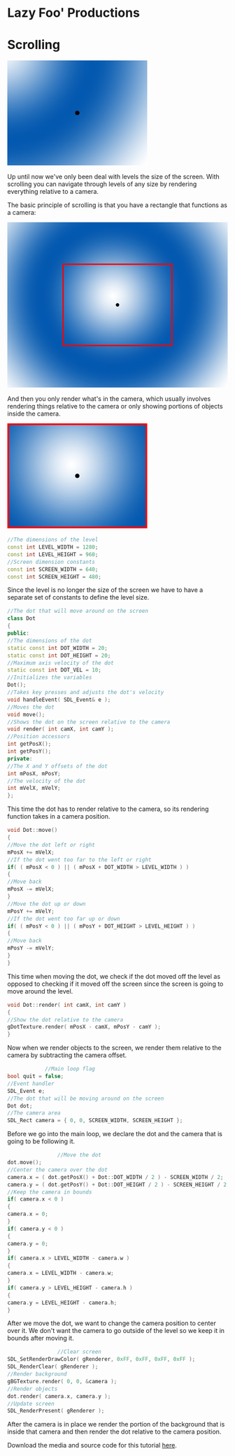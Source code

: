 # Lazy Foo' Productions


# Scrolling

![](images/preview-29.png)

Up until now we've only been deal with levels the size of the screen. With scrolling you can navigate through levels of any size by rendering everything relative to a
camera.

The basic principle of scrolling is that you have a rectangle that functions as a camera:

![](images/camera.jpg)

And then you only render what's in the camera, which usually involves rendering things relative to the camera or only showing portions of objects inside the camera.

![](images/screen.jpg)
```cpp
//The dimensions of the level
const int LEVEL_WIDTH = 1280;
const int LEVEL_HEIGHT = 960;
//Screen dimension constants
const int SCREEN_WIDTH = 640;
const int SCREEN_HEIGHT = 480;
```
Since the level is no longer the size of the screen we have to have a separate set of constants to define the level size.
```cpp
//The dot that will move around on the screen
class Dot
{
public:
//The dimensions of the dot
static const int DOT_WIDTH = 20;
static const int DOT_HEIGHT = 20;
//Maximum axis velocity of the dot
static const int DOT_VEL = 10;
//Initializes the variables
Dot();
//Takes key presses and adjusts the dot's velocity
void handleEvent( SDL_Event& e );
//Moves the dot
void move();
//Shows the dot on the screen relative to the camera
void render( int camX, int camY );
//Position accessors
int getPosX();
int getPosY();
private:
//The X and Y offsets of the dot
int mPosX, mPosY;
//The velocity of the dot
int mVelX, mVelY;
};
```
This time the dot has to render relative to the camera, so its rendering function takes in a camera position.
```cpp
void Dot::move()
{
//Move the dot left or right
mPosX += mVelX;
//If the dot went too far to the left or right
if( ( mPosX < 0 ) || ( mPosX + DOT_WIDTH > LEVEL_WIDTH ) )
{
//Move back
mPosX -= mVelX;
}
//Move the dot up or down
mPosY += mVelY;
//If the dot went too far up or down
if( ( mPosY < 0 ) || ( mPosY + DOT_HEIGHT > LEVEL_HEIGHT ) )
{
//Move back
mPosY -= mVelY;
}
}
```
This time when moving the dot, we check if the dot moved off the level as opposed to checking if it moved off the screen since the screen is going to move around the level.
```cpp
void Dot::render( int camX, int camY )
{
//Show the dot relative to the camera
gDotTexture.render( mPosX - camX, mPosY - camY );
}
```
Now when we render objects to the screen, we render them relative to the camera by subtracting the camera offset.
```cpp
            //Main loop flag
bool quit = false;
//Event handler
SDL_Event e;
//The dot that will be moving around on the screen
Dot dot;
//The camera area
SDL_Rect camera = { 0, 0, SCREEN_WIDTH, SCREEN_HEIGHT };
```
Before we go into the main loop, we declare the dot and the camera that is going to be following it.
```cpp
                //Move the dot
dot.move();
//Center the camera over the dot
camera.x = ( dot.getPosX() + Dot::DOT_WIDTH / 2 ) - SCREEN_WIDTH / 2;
camera.y = ( dot.getPosY() + Dot::DOT_HEIGHT / 2 ) - SCREEN_HEIGHT / 2;
//Keep the camera in bounds
if( camera.x < 0 )
{
camera.x = 0;
}
if( camera.y < 0 )
{
camera.y = 0;
}
if( camera.x > LEVEL_WIDTH - camera.w )
{
camera.x = LEVEL_WIDTH - camera.w;
}
if( camera.y > LEVEL_HEIGHT - camera.h )
{
camera.y = LEVEL_HEIGHT - camera.h;
}
```
After we move the dot, we want to change the camera position to center over it. We don't want the camera to go outside of the level so we keep it in bounds after moving it.
```cpp
                //Clear screen
SDL_SetRenderDrawColor( gRenderer, 0xFF, 0xFF, 0xFF, 0xFF );
SDL_RenderClear( gRenderer );
//Render background
gBGTexture.render( 0, 0, &camera );
//Render objects
dot.render( camera.x, camera.y );
//Update screen
SDL_RenderPresent( gRenderer );
```
After the camera is in place we render the portion of the background that is inside that camera and then render the dot relative to the camera position.

Download the media and source code for this tutorial [here](zip/30_scrolling.zip).
